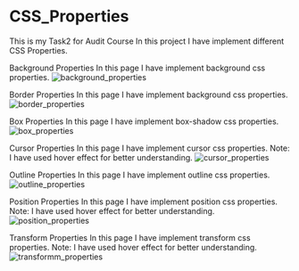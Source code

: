# CSS_Properties
This is my Task2 for Audit Course
In this project I have implement different CSS Properties.

Background Properties
In this page I have implement background css properties.
![background_properties](https://user-images.githubusercontent.com/88594369/130026669-2bcca7ed-5492-4a29-a37f-485b524bebe3.PNG)   

Border Properties
In this page I have implement background css properties.
![border_properties](https://user-images.githubusercontent.com/88594369/130026986-14831c5b-ae44-4eca-be6e-110095e98c62.PNG)


Box Properties
In this page I have implement box-shadow css properties.
![box_properties](https://user-images.githubusercontent.com/88594369/130027218-613fc378-2156-4f69-a83e-bf878fe8997e.PNG)   

Cursor Properties
In this page I have implement cursor css properties.
Note: I have used hover effect for better understanding.
![cursor_properties](https://user-images.githubusercontent.com/88594369/130027421-63200420-67b6-493c-ba75-5a57439f42f2.PNG)   

Outline Properties
In this page I have implement outline css properties.
![outline_properties](https://user-images.githubusercontent.com/88594369/130027480-414aa712-4f5b-420d-83fe-f082f995fc04.PNG)   

Position Properties
In this page I have implement position css properties.
Note: I have used hover effect for better understanding.
![position_properties](https://user-images.githubusercontent.com/88594369/130027559-cabff504-e265-4524-b969-44852018b3a3.PNG)   

Transform Properties
In this page I have implement transform css properties.
Note: I have used hover effect for better understanding.
![transformm_properties](https://user-images.githubusercontent.com/88594369/130027742-cf964095-90b7-45e5-8ae5-2e262687521a.PNG)






